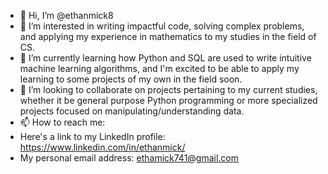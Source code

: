 - 👋 Hi, I’m @ethanmick8
- 👀 I’m interested in writing impactful code, solving complex problems, and applying my experience in mathematics to my studies in the field of CS.
- 🌱 I’m currently learning how Python and SQL are used to write intuitive machine learning algorithms, and I'm excited to be able to apply my learning to some projects of my own in the field soon.
- 💞️ I’m looking to collaborate on projects pertaining to my current studies, whether it be general purpose Python programming or more specialized projects focused on manipulating/understanding data.
- 📫 How to reach me:
-    Here's a link to my LinkedIn profile: https://www.linkedin.com/in/ethanmick/
-    My personal email address: ethamick741@gmail.com

<!---
ethanmick8/ethanmick8 is a ✨ special ✨ repository because its `README.md` (this file) appears on your GitHub profile.
You can click the Preview link to take a look at your changes.
--->

